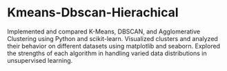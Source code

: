 # Kmeans-Dbscan-Hierachical
Implemented and compared K-Means, DBSCAN, and Agglomerative Clustering using Python and scikit-learn. Visualized clusters and analyzed their behavior on different datasets using matplotlib and seaborn. Explored the strengths of each algorithm in handling varied data distributions in unsupervised learning.
